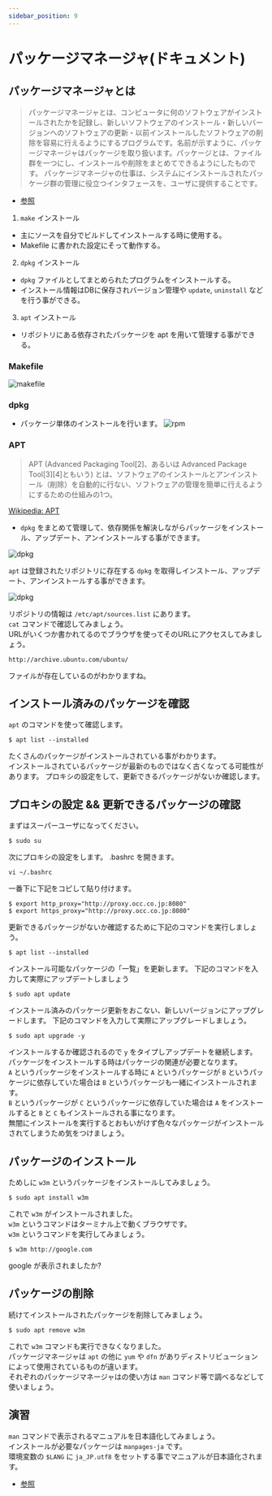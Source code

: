 ```yaml
---
sidebar_position: 9
---
```


# パッケージマネージャ(ドキュメント)


## パッケージマネージャとは

> パッケージマネージャとは、コンピュータに何のソフトウェアがインストールされたかを記録し、新しいソフトウェアのインストール・新しいバージョンへのソフトウェアの更新・以前インストールしたソフトウェアの削除を容易に行えるようにするプログラムです。名前が示すように、パッケージマネージャはパッケージを取り扱います。パッケージとは、ファイル群を一つにし、インストールや削除をまとめてできるようにしたものです。
パッケージマネージャの仕事は、システムにインストールされたパッケージ群の管理に役立つインタフェースを、ユーザに提供することです。
- [参照](https://www.debian.org/doc/manuals/aptitude/pr01s02.ja.html)


1. `make` インストール
  - 主にソースを自分でビルドしてインストールする時に使用する。
  - Makefile に書かれた設定にそって動作する。
2. `dpkg` インストール
  - `dpkg` ファイルとしてまとめられたプログラムをインストールする。
  - インストール情報はDBに保存されバージョン管理や `update`, `uninstall` などを行う事ができる。
3. `apt` インストール
  - リポジトリにある依存されたパッケージを apt を用いて管理する事ができる。

### Makefile

![makefile](../image/makefile.png)

### dpkg

- パッケージ単体のインストールを行います。
![rpm](../image/rpm.png)

### APT

> APT (Advanced Packaging Tool[2]、あるいは Advanced Package Tool[3][4]ともいう) とは、ソフトウェアのインストールとアンインストール（削除）を自動的に行ない、ソフトウェアの管理を簡単に行えるようにするための仕組みの1つ。

[Wikipedia: APT](https://ja.wikipedia.org/wiki/APT)

- `dpkg` をまとめて管理して、依存関係を解決しながらパッケージをインストール、アップデート、アンインストールする事ができます。

![dpkg](../image/dpkg.png)

`apt` は登録されたリポジトリに存在する `dpkg` を取得しインストール、アップデート、アンインストールする事ができます。

![dpkg](../image/dpkg01.png)

リポジトリの情報は `/etc/apt/sources.list` にあります。  
`cat` コマンドで確認してみましょう。  
URLがいくつか書かれてるのでブラウザを使ってそのURLにアクセスしてみましょう。  

```url
http://archive.ubuntu.com/ubuntu/
```

ファイルが存在しているのがわかりますね。

## インストール済みのパッケージを確認

`apt` のコマンドを使って確認します。

```command
$ apt list --installed
```

たくさんのパッケージがインストールされている事がわかります。  
インストールされているパッケージが最新のものではなく古くなってる可能性があります。
プロキシの設定をして、更新できるパッケージがないか確認します。

## プロキシの設定 && 更新できるパッケージの確認

まずはスーパーユーザになってください。
```command
$ sudo su
```

次にプロキシの設定をします。
.bashrc を開きます。
```command
vi ~/.bashrc
```
一番下に下記をコピして貼り付けます。
```command
$ export http_proxy="http://proxy.occ.co.jp:8080"
$ export https_proxy="http://proxy.occ.co.jp:8080"
```

更新できるパッケージがないか確認するために下記のコマンドを実行しましょう。 
```command
$ apt list --installed
```

インストール可能なパッケージの「一覧」を更新します。
下記のコマンドを入力して実際にアップデートしましょう
```command
$ sudo apt update
```

インストール済みのパッケージ更新をおこない、新しいバージョンにアップグレードします。
下記のコマンドを入力して実際にアップグレードしましょう。
```command
$ sudo apt upgrade -y
```

インストールするか確認されるので `y` をタイプしアップデートを継続します。  
パッケージをインストールする時はパッケージの関連が必要となります。  
`A` というパッケージをインストールする時に `A` というパッケージが `B` というパッケージに依存していた場合は `B` というパッケージも一緒にインストールされます。  
`B` というパッケージが `C` というパッケージに依存していた場合は `A` をインストールすると `B` と `C` もインストールされる事になります。  
無闇にインストールを実行するとおもいがけず色々なパッケージがインストールされてしまうため気をつけましょう。

## パッケージのインストール


ためしに `w3m` というパッケージをインストールしてみましょう。

```command
$ sudo apt install w3m
```

これで `w3m` がインストールされました。  
`w3m` というコマンドはターミナル上で動くブラウザです。  
`w3m` というコマンドを実行してみましょう。

```command
$ w3m http://google.com
```

google が表示されましたか?

## パッケージの削除

続けてインストールされたパッケージを削除してみましょう。  

```command
$ sudo apt remove w3m
```

これで `w3m` コマンドも実行できなくなりました。  
パッケージマネージャは `apt` の他に `yum` や `dfn` がありディストリビューションによって使用されているものが違います。  
それぞれのパッケージマネージャはの使い方は `man` コマンド等で調べるなどして使いましょう。


## 演習

`man` コマンドで表示されるマニュアルを日本語化してみましょう。  
インストールが必要なパッケージは `manpages-ja` です。  
環境変数の `$LANG` に `ja_JP.utf8` をセットする事でマニュアルが日本語化されます。  

- [参照](https://www.atmarkit.co.jp/ait/articles/1806/28/news043.html)

